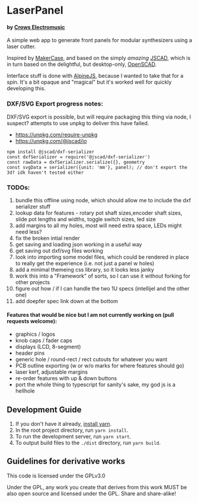 # LaserPanel
#### by [Crows Electromusic](https://crowselectromusic.com)

A simple web app to generate front panels for modular synthesizers using a laser cutter. 

Inspired by [MakerCase](https://www.makercase.com/), and based on the simply *amazing* [JSCAD](https://github.com/jscad/OpenJSCAD.org), which is in turn based on the delightful, but desktop-only, [OpenSCAD](https://openscad.org/).

Interface stuff is done with [AlpineJS](https://alpinejs.dev/), because I wanted to take that for a spin. It's a bit opaque and "magical" but it's worked well for quickly developing this.


### DXF/SVG Export progress notes:

DXF/SVG export is possible, but will require packaging this thing via node, I suspect? attempts to use unpkg to deliver this have failed.

- https://unpkg.com/require-unpkg
- https://unpkg.com/@jscad/io

```
npm install @jscad/dxf-serializer
const dxfSerializer = require('@jscad/dxf-serializer')
const rawData = dxfSerializer.serialize({}, geometry
const svgData = serializer({unit: 'mm'}, panel); // don't export the 3d? idk haven't tested either
```

### TODOs:

1. bundle this offline using node, which should allow me to include the dxf serializer stuff
2. lookup data for features - rotary pot shaft sizes,encoder shaft sizes, slide pot lengths and widths, toggle switch sizes, led size
3. add margins to all my holes, most will need extra space, LEDs might need less?
4. fix the broken intial render
5. get saving and loading json working in a useful way
6. get saving out dxf/svg files working
7. look into importing some model files, which could be rendered in place to really get the experience (i.e. not just a panel w holes)
8. add a minimal themeing css library, so it looks less janky
9. work this into a "Framework" of sorts, so I can use it without forking for other projects
10. figure out how / if I can handle the two 1U specs (intellijel and the other one)
12. add doepfer spec link down at the bottom

#### Features that would be nice but I am not currently working on (pull requests welcome):

  - graphics / logos
  - knob caps / fader caps
  - displays (LCD, 8-segment)
  - header pins
  - generic hole / round-rect / rect cutouts for whatever you want
  - PCB outline exporting (w or w/o marks for where features should go)
  - laser kerf, adjustable margins
  - re-order features with up & down buttons
  - port the whole thing to typescript for sanity's sake, my god js is a hellhole

## Development Guide

1. If you don't have it already, [install yarn](https://yarnpkg.com/getting-started/install).
2. In the root project directory, run `yarn install`.
3. To run the development server, run `yarn start`.
4. To output build files to the `./dist` directory, run `yarn build`.

## Guidelines for derivative works

This code is licensed under the GPLv3.0

Under the GPL, any work you create that derives from this work MUST be also open source and licensed under the GPL. Share and share-alike!
